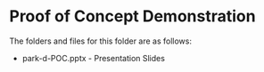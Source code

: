 # Proof of Concept Demonstration

The folders and files for this folder are as follows:

- park-d-POC.pptx - Presentation Slides
